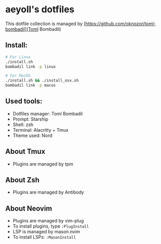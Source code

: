# aeyoll's dotfiles

This dotfile collection is managed by [https://github.com/oknozor/toml-bombadil](Toml Bombadil)

Install:
---

```sh
# For Linux
./install.sh
bombadil link -p linux

# For MacOS
./install.sh && ./install_osx.sh
bombadil link -p macos
```

Used tools:
---

- Dotfiles manager: Toml Bombadil
- Prompt: Starship
- Shell: zsh
- Terminal: Alacritty + Tmux
- Theme used: Nord

About Tmux
---

- Plugins are managed by tpm


About Zsh
---

- Plugins are managed by Antibody

About Neovim
---

- Plugins are managed by vim-plug
- To install plugins, type `:PlugInstall`
- LSP is managed by mason.nvim
- To install LSPs: `:MasonInstall`

